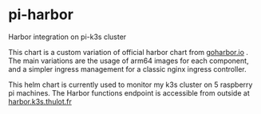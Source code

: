# pi-harbor
Harbor integration on pi-k3s cluster

This chart is a custom variation of official harbor chart from [goharbor.io](https://goharbor.io) .
The main variations are the usage of arm64 images for each component, and a simpler ingress management for a classic nginx ingress controller.

This helm chart is currently used to monitor my k3s cluster on 5 raspberry pi machines. The Harbor functions endpoint is accessible from outside at [harbor.k3s.thulot.fr](https://harbor.k3s.thulot.fr)